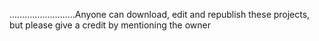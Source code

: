 ..........................Anyone can download, edit and republish these projects, but please give a credit by mentioning the owner
